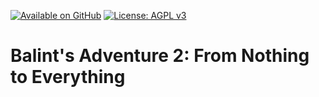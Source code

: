 [![Available on GitHub](https://img.shields.io/badge/Available%20on-GitHub-white?logo=github)](https://github.com/mb2g17/BalintsAdventure2)
[![License: AGPL v3](https://img.shields.io/badge/Licensed%20under-AGPLv3-blue?logo=gnu)](https://www.gnu.org/licenses/agpl-3.0)

# Balint's Adventure 2: From Nothing to Everything
